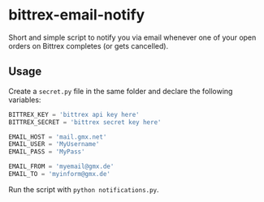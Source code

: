# bittrex-email-notify
Short and simple script to notify you via email whenever one of your open orders on Bittrex completes (or gets cancelled).

## Usage
Create a `secret.py` file in the same folder and declare the following variables:

```python
BITTREX_KEY = 'bittrex api key here'
BITTREX_SECRET = 'bittrex secret key here'

EMAIL_HOST = 'mail.gmx.net'
EMAIL_USER = 'MyUsername'
EMAIL_PASS = 'MyPass'

EMAIL_FROM = 'myemail@gmx.de'
EMAIL_TO = 'myinform@gmx.de'
```

Run the script with `python notifications.py`.
